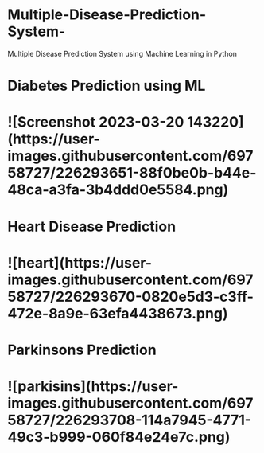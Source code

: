 # Multiple-Disease-Prediction-System-
Multiple Disease Prediction System using Machine Learning in Python
 <h1>Diabetes Prediction using ML<h1>
 ![Screenshot 2023-03-20 143220](https://user-images.githubusercontent.com/69758727/226293651-88f0be0b-b44e-48ca-a3fa-3b4ddd0e5584.png)


<h1>Heart Disease Prediction <h1>
![heart](https://user-images.githubusercontent.com/69758727/226293670-0820e5d3-c3ff-472e-8a9e-63efa4438673.png)
<h1>Parkinsons Prediction <h1>
![parkisins](https://user-images.githubusercontent.com/69758727/226293708-114a7945-4771-49c3-b999-060f84e24e7c.png)

